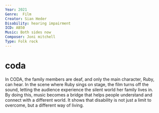 ```yaml
---
Year: 2021
Genre:  Film
Creator: Sian Heder
Disability: hearing impairment
ICD: AB50
Music: Both sides now
Composer: Joni mitchell
Type: Folk rock
---
```


# coda

In CODA, the family members are deaf, and only the main character, Ruby, can hear. In the scene where Ruby sings on stage, the film turns off the sound, letting the audience experience the silent world her family lives in. By doing this, music becomes a bridge that helps people understand and connect with a different world. It shows that disability is not just a limit to overcome, but a different way of living.
